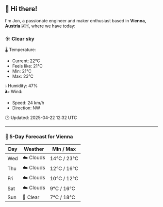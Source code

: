## 👋 Hi there!

I'm Jon, a passionate engineer and maker enthusiast based in **Vienna, Austria** 🇦🇹, where we have today:

### ☀️ Clear sky 

🌡️ Temperature: 
* Current: 22°C
* Feels like: 21°C
* Min: 21°C 
* Max: 23°C  

💧 Humidity: 47%  
🌬️ Wind: 
* Speed: 24 km/h 
* Direction: NW  

🕒 Updated: 2025-04-22 12:32 UTC

---

### 📅 5-Day Forecast for Vienna

| Day | Weather | Min / Max |
|-----|---------|------------|
| Wed | ☁️ Clouds | 14°C / 23°C |
| Thu | ☁️ Clouds | 12°C / 16°C |
| Fri | ☁️ Clouds | 10°C / 12°C |
| Sat | ☁️ Clouds | 9°C / 16°C |
| Sun | 🌙 Clear | 7°C / 18°C |
